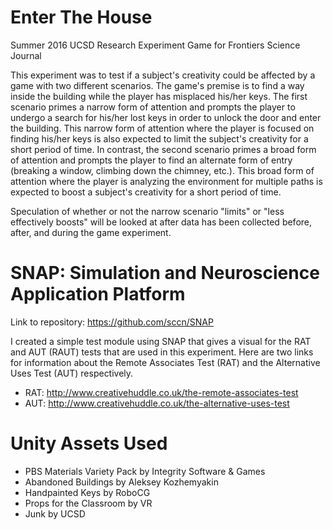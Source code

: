 # Enter The House
Summer 2016 UCSD Research Experiment Game for Frontiers Science Journal

This experiment was to test if a subject's creativity could be affected by a game with two different scenarios. The game's premise is to find a way inside the building while the player has misplaced his/her keys. The first scenario primes a narrow form of attention and prompts the player to undergo a search for his/her lost keys in order to unlock the door and enter the building. This narrow form of attention where the player is focused on finding his/her keys is also expected to limit the subject's creativity for a short period of time. In contrast, the second scenario primes a broad form of attention and prompts the player to find an alternate form of entry (breaking a window, climbing down the chimney, etc.). This broad form of attention where the player is analyzing the environment for multiple paths is expected to boost a subject's creativity for a short period of time. 
  
Speculation of whether or not the narrow scenario "limits" or "less effectively boosts" will be looked at after data has been collected before, after, and during the game experiment.

# SNAP: Simulation and Neuroscience Application Platform
Link to repository: https://github.com/sccn/SNAP

I created a simple test module using SNAP that gives a visual for the RAT and AUT (RAUT) tests that are used in this experiment. Here are two links for information about the Remote Associates Test (RAT) and the Alternative Uses Test (AUT) respectively.
* RAT: http://www.creativehuddle.co.uk/the-remote-associates-test
* AUT: http://www.creativehuddle.co.uk/the-alternative-uses-test

# Unity Assets Used
* PBS Materials Variety Pack by Integrity Software & Games 
* Abandoned Buildings by Aleksey Kozhemyakin 
* Handpainted Keys by RoboCG 
* Props for the Classroom by VR
* Junk by UCSD
